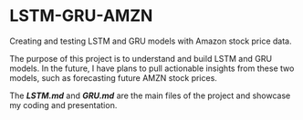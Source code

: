 # LSTM-GRU-AMZN
Creating and testing LSTM and GRU models with Amazon stock price data. 

The purpose of this project is to understand and build LSTM and GRU models.
In the future, I have plans to pull actionable insights from these two models, such as forecasting future AMZN stock prices.

The ***LSTM.md*** and ***GRU.md*** are the main files of the project and showcase my coding and presentation.

